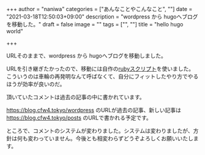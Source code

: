 +++
author = "naniwa"
categories = ["あんなことやこんなこと", ""]
date = "2021-03-18T12:50:03+09:00"
description = "wordpress から hugoへブログを移動した。"
draft = false
image = ""
tags = ["", ""]
title = "hello hugo world"

+++

URLそのままで、wordpress から hugoへブログを移動しました。

URLを引き継ぎたかったので、移動には自作の[rubyスクリプト](https://gitlab.com/naniwastrongboy/wordpress2hugo/-/blob/master/main.rb)を使いました。こういうのは車輪の再発明なんて呼ばなくて、自分にフィットしたやり方でやるほうが効率が良いのだ。

頂いていたコメントは過去の記事の中に書かれています。

https://blog.cfw4.tokyo/wordpress のURLが過去の記事、新しい記事は https://blog.cfw4.tokyo/posts のURLで書かれる予定です。

ところで、コメントのシステムが変わりました。システムは変わりましたが、方針は何も変わっていません。今後とも相変わらずどうぞよろしくお願いいたします。
